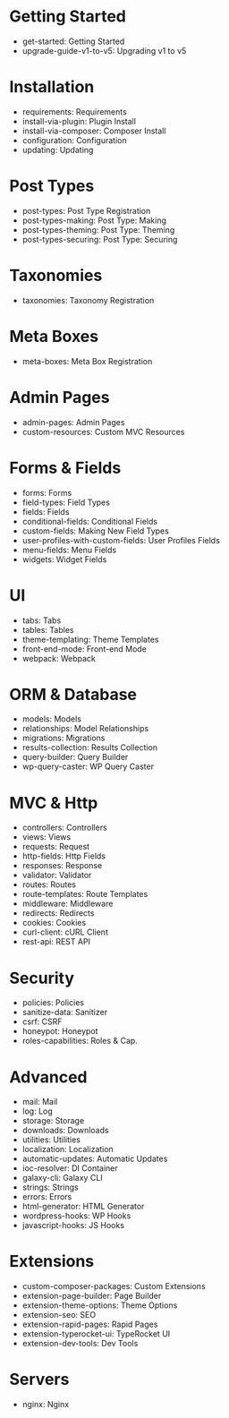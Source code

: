 # Getting Started
- get-started: Getting Started
- upgrade-guide-v1-to-v5: Upgrading v1 to v5
# Installation
- requirements: Requirements
- install-via-plugin: Plugin Install
- install-via-composer: Composer Install
- configuration: Configuration
- updating: Updating
# Post Types
- post-types: Post Type Registration
- post-types-making: Post Type: Making
- post-types-theming: Post Type: Theming
- post-types-securing: Post Type: Securing
# Taxonomies
- taxonomies: Taxonomy Registration
# Meta Boxes
- meta-boxes: Meta Box Registration
# Admin Pages
- admin-pages: Admin Pages
- custom-resources: Custom MVC Resources
# Forms & Fields
- forms: Forms
- field-types: Field Types
- fields: Fields
- conditional-fields: Conditional Fields
- custom-fields: Making New Field Types
- user-profiles-with-custom-fields: User Profiles Fields
- menu-fields: Menu Fields
- widgets: Widget Fields
# UI
- tabs: Tabs
- tables: Tables
- theme-templating: Theme Templates
- front-end-mode: Front-end Mode
- webpack: Webpack
# ORM & Database
- models: Models
- relationships: Model Relationships
- migrations: Migrations
- results-collection: Results Collection
- query-builder: Query Builder
- wp-query-caster: WP Query Caster
# MVC & Http
- controllers: Controllers
- views: Views
- requests: Request
- http-fields: Http Fields
- responses: Response
- validator: Validator
- routes: Routes
- route-templates: Route Templates
- middleware: Middleware
- redirects: Redirects
- cookies: Cookies
- curl-client: cURL Client
- rest-api: REST API
# Security
- policies: Policies
- sanitize-data: Sanitizer
- csrf: CSRF
- honeypot: Honeypot
- roles-capabilities: Roles & Cap.
# Advanced
- mail: Mail
- log: Log
- storage: Storage
- downloads: Downloads
- utilities: Utilities
- localization: Localization
- automatic-updates: Automatic Updates
- ioc-resolver: DI Container
- galaxy-cli: Galaxy CLI
- strings: Strings
- errors: Errors
- html-generator: HTML Generator
- wordpress-hooks: WP Hooks
- javascript-hooks: JS Hooks
# Extensions
- custom-composer-packages: Custom Extensions
- extension-page-builder: Page Builder
- extension-theme-options: Theme Options
- extension-seo: SEO
- extension-rapid-pages: Rapid Pages
- extension-typerocket-ui: TypeRocket UI
- extension-dev-tools: Dev Tools
# Servers
- nginx: Nginx
